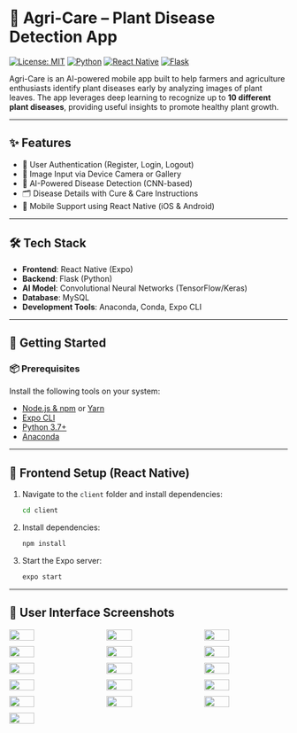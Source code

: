 # 🌿 Agri-Care –  Plant Disease Detection App

[![License: MIT](https://img.shields.io/badge/License-MIT-green.svg)](LICENSE)
[![Python](https://img.shields.io/badge/Python-3.7+-blue.svg)](https://www.python.org/)
[![React Native](https://img.shields.io/badge/React%20Native-Mobile%20App-blue)](https://reactnative.dev/)
[![Flask](https://img.shields.io/badge/Backend-Flask-lightgrey)](https://flask.palletsprojects.com/)

Agri-Care is an AI-powered mobile app built to help farmers and agriculture enthusiasts identify plant diseases early by analyzing images of plant leaves. The app leverages deep learning to recognize up to **10 different plant diseases**, providing useful insights to promote healthy plant growth.

---

## ✨ Features

- 🔐 User Authentication (Register, Login, Logout)  
- 📸 Image Input via Device Camera or Gallery  
- 🧠 AI-Powered Disease Detection (CNN-based)  
- 🗂️ Disease Details with Cure & Care Instructions  
- 📱 Mobile Support using React Native (iOS & Android)  

---

## 🛠️ Tech Stack

- **Frontend**: React Native (Expo)  
- **Backend**: Flask (Python)  
- **AI Model**: Convolutional Neural Networks (TensorFlow/Keras)  
- **Database**: MySQL  
- **Development Tools**: Anaconda, Conda, Expo CLI  

---

## 🚀 Getting Started

### 📦 Prerequisites

Install the following tools on your system:

- [Node.js & npm](https://nodejs.org/) or [Yarn](https://yarnpkg.com/)
- [Expo CLI](https://docs.expo.dev/get-started/installation/)
- [Python 3.7+](https://www.python.org/downloads/)
- [Anaconda](https://www.anaconda.com/)

---

## 📱 Frontend Setup (React Native)

1. Navigate to the `client` folder and install dependencies:
   
    ```bash
    cd client

2. Install dependencies:
   
    ```bash
   npm install
    
3. Start the Expo server:
   
   ```bash
   expo start
---

## 🧪 User Interface Screenshots

<div style="display: flex; flex-wrap: wrap; justify-content: space-between;">
  <img src="https://github.com/user-attachments/assets/cbf7e0ac-6441-4289-b79f-fc6ad831a673" width="30%" style="margin-bottom: 10px;" />
  <img src="https://github.com/user-attachments/assets/235761e4-0bbc-483a-8c21-5597a6c72fab" width="30%" style="margin-bottom: 10px;" />
  <img src="https://github.com/user-attachments/assets/50f87b57-c1b4-4a98-baa0-5e72e154c8c2" width="30%" style="margin-bottom: 10px;" />
  
  <img src="https://github.com/user-attachments/assets/b2c24801-c7f5-4a08-88f1-92583108e284" width="30%" style="margin-bottom: 10px;" />
  <img src="https://github.com/user-attachments/assets/272abd29-a100-4852-b200-bb4409521b88" width="30%" style="margin-bottom: 10px;" />
  <img src="https://github.com/user-attachments/assets/8734f33f-11e9-47e6-baa0-e9b532b93f02" width="30%" style="margin-bottom: 10px;" />
  
  <img src="https://github.com/user-attachments/assets/024ebf9b-241a-4ff0-b533-e5090506a466" width="30%" style="margin-bottom: 10px;" />
  <img src="https://github.com/user-attachments/assets/50c46297-0733-4dd7-ad18-ff05815c729c" width="30%" style="margin-bottom: 10px;" />
  <img src="https://github.com/user-attachments/assets/33cc0b7f-2bb6-4885-9176-6407d3d978f7" width="30%" style="margin-bottom: 10px;" />
  
  <img src="https://github.com/user-attachments/assets/81d92ebe-f85a-41cb-8248-56596d43904e" width="30%" style="margin-bottom: 10px;" />
  <img src="https://github.com/user-attachments/assets/ac323bf8-a39e-4ba9-bd8e-0fed53f9c995" width="30%" style="margin-bottom: 10px;" />
  <img src="https://github.com/user-attachments/assets/f39bbdcf-9037-4641-bd06-c1db42db21e2" width="30%" style="margin-bottom: 10px;" />
  
  <img src="https://github.com/user-attachments/assets/979ac29f-14c2-4724-86d6-00583ce6a69c" width="30%" style="margin-bottom: 10px;" />
  <img src="https://github.com/user-attachments/assets/36ead748-e02a-426c-875e-5222dd703b5b" width="30%" style="margin-bottom: 10px;" />
  <img src="https://github.com/user-attachments/assets/1a928500-522e-4067-adca-1f2970aa0cf2" width="30%" style="margin-bottom: 10px;" />
  
  <img src="https://github.com/user-attachments/assets/1d0ad384-7bec-4ceb-bdfd-a39d2c553ca7" width="30%" style="margin-bottom: 10px;" />
</div>

















